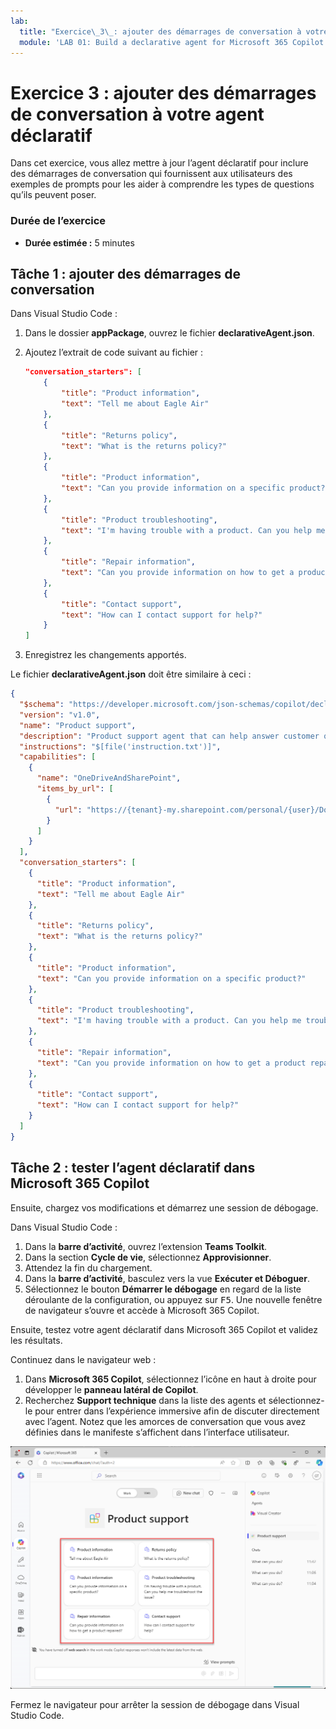 ```yaml
---
lab:
  title: "Exercice\_3\_: ajouter des démarrages de conversation à votre agent déclaratif"
  module: 'LAB 01: Build a declarative agent for Microsoft 365 Copilot using Visual Studio Code'
---
```


# Exercice 3 : ajouter des démarrages de conversation à votre agent déclaratif

Dans cet exercice, vous allez mettre à jour l’agent déclaratif pour inclure des démarrages de conversation qui fournissent aux utilisateurs des exemples de prompts pour les aider à comprendre les types de questions qu’ils peuvent poser.

### Durée de l’exercice

- **Durée estimée :** 5 minutes

## Tâche 1 : ajouter des démarrages de conversation

Dans Visual Studio Code :

1. Dans le dossier **appPackage**, ouvrez le fichier **declarativeAgent.json**.
1. Ajoutez l’extrait de code suivant au fichier :

   ```json
   "conversation_starters": [
       {
           "title": "Product information",
           "text": "Tell me about Eagle Air"
       },
       {
           "title": "Returns policy",
           "text": "What is the returns policy?"
       },
       {
           "title": "Product information",
           "text": "Can you provide information on a specific product?"
       },
       {
           "title": "Product troubleshooting",
           "text": "I'm having trouble with a product. Can you help me troubleshoot the issue?"
       },
       {
           "title": "Repair information",
           "text": "Can you provide information on how to get a product repaired?"
       },
       {
           "title": "Contact support",
           "text": "How can I contact support for help?"
       }
   ]
   ```

1. Enregistrez les changements apportés.

Le fichier **declarativeAgent.json** doit être similaire à ceci :

```json
{
  "$schema": "https://developer.microsoft.com/json-schemas/copilot/declarative-agent/v1.0/schema.json",
  "version": "v1.0",
  "name": "Product support",
  "description": "Product support agent that can help answer customer queries about Contoso Electronics products",
  "instructions": "$[file('instruction.txt')]",
  "capabilities": [
    {
      "name": "OneDriveAndSharePoint",
      "items_by_url": [
        {
          "url": "https://{tenant}-my.sharepoint.com/personal/{user}/Documents/Products"
        }
      ]
    }
  ],
  "conversation_starters": [
    {
      "title": "Product information",
      "text": "Tell me about Eagle Air"
    },
    {
      "title": "Returns policy",
      "text": "What is the returns policy?"
    },
    {
      "title": "Product information",
      "text": "Can you provide information on a specific product?"
    },
    {
      "title": "Product troubleshooting",
      "text": "I'm having trouble with a product. Can you help me troubleshoot the issue?"
    },
    {
      "title": "Repair information",
      "text": "Can you provide information on how to get a product repaired?"
    },
    {
      "title": "Contact support",
      "text": "How can I contact support for help?"
    }
  ]
}
```

## Tâche 2 : tester l’agent déclaratif dans Microsoft 365 Copilot

Ensuite, chargez vos modifications et démarrez une session de débogage.

Dans Visual Studio Code :

1. Dans la **barre d’activité**, ouvrez l’extension **Teams Toolkit**.
1. Dans la section **Cycle de vie**, sélectionnez **Approvisionner**.
1. Attendez la fin du chargement.
1. Dans la **barre d’activité**, basculez vers la vue **Exécuter et Déboguer**.
1. Sélectionnez le bouton **Démarrer le débogage** en regard de la liste déroulante de la configuration, ou appuyez sur <kbd>F5</kbd>. Une nouvelle fenêtre de navigateur s’ouvre et accède à Microsoft 365 Copilot.

Ensuite, testez votre agent déclaratif dans Microsoft 365 Copilot et validez les résultats.

Continuez dans le navigateur web :

1. Dans **Microsoft 365 Copilot**, sélectionnez l’icône en haut à droite pour développer le **panneau latéral de Copilot**.
1. Recherchez **Support technique** dans la liste des agents et sélectionnez-le pour entrer dans l’expérience immersive afin de discuter directement avec l’agent. Notez que les amorces de conversation que vous avez définies dans le manifeste s’affichent dans l’interface utilisateur.

![Capture d’écran de l’agent déclaratif de support technique dans l’expérience immersive avec des amorces de conversation personnalisées dans Microsoft Edge.](../media/LAB_01/test-conversation-starters.png)

Fermez le navigateur pour arrêter la session de débogage dans Visual Studio Code.